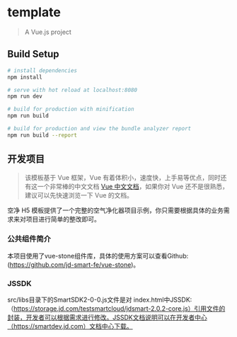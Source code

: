 # template

> A Vue.js project

## Build Setup

``` bash
# install dependencies
npm install

# serve with hot reload at localhost:8080
npm run dev

# build for production with minification
npm run build

# build for production and view the bundle analyzer report
npm run build --report
```

## 开发项目

> 该模板基于 Vue 框架，Vue 有着体积小，速度快，上手易等优点，同时还有这一个非常棒的中文文档 [Vue 中文文档](https://cn.vuejs.org/v2/guide/)，如果你对 Vue 还不是很熟悉，建议可以先快速浏览一下 Vue 的文档。

空净 H5 模板提供了一个完整的空气净化器项目示例，你只需要根据具体的业务需求来对项目进行简单的整改即可。

### 公共组件简介

本项目使用了vue-stone组件库，具体的使用方案可以查看Github:(https://github.com/jd-smart-fe/vue-stone)。

### JSSDK

src/libs目录下的SmartSDK2-0-0.js文件是对 index.html中JSSDK:（https://storage.jd.com/testsmartcloud/jdsmart-2.0.2-core.js）引用文件的封装，开发者可以根据需求进行修改。JSSDK文档说明可以在开发者中心（https://smartdev.jd.com）文档中心下载。

